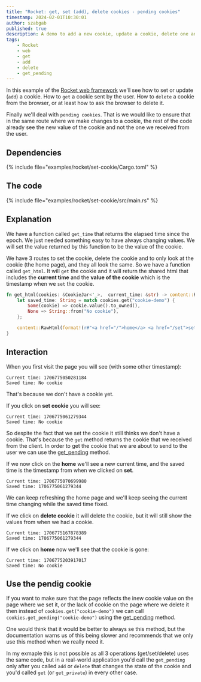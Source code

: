```yaml
---
title: "Rocket: get, set (add), delete cookies - pending cookies"
timestamp: 2024-02-01T10:30:01
author: szabgab
published: true
description: A demo to add a new cookie, update a cookie, delete one and get the value of the cookie in the same route where we set it.
tags:
    - Rocket
    - web
    - get
    - add
    - delete
    - get_pending
---
```


In this example of the [Rocket web framework](/rocket) we'll see how to set or update (`add`) a cookie.
How to `get` a cookie sent by the user. How to `delete` a cookie from the browser, or at least how to ask the browser to delete it.

Finally we'll deal with `pending cookies`. That is we would like to ensure that in the same route where we make changes to a cookie,
the rest of the code already see the new value of the cookie and not the one we received from the user.

## Dependencies

{% include file="examples/rocket/set-cookie/Cargo.toml" %}

## The code

{% include file="examples/rocket/set-cookie/src/main.rs" %}

## Explanation

We have a function called `get_time` that returns the elapsed time since the epoch. We just needed something easy to have always changing values.
We will set the value returned by this function to be the value of the cookie.

We have 3 routes to set the cookie, delete the cookie and to only look at the cookie (the home page), and they all look the same. So we have a function called
`get_html`. It will `get` the cookie and it will return the shared html that includes the **current time** and the **value of the cookie** which is the timestamp
when we `set` the cookie.

```rust
fn get_html(cookies: &CookieJar<'_>,  current_time: &str) -> content::RawHtml<String> {
    let saved_time: String = match cookies.get("cookie-demo") {
        Some(cookie) => cookie.value().to_owned(),
        None => String::from("No cookie"),
    };

    content::RawHtml(format!(r#"<a href="/">home</a> <a href="/set">set cookie</a> <a href="/delete">delete cookie</a><br>Current time: {current_time}<br>Saved time: {saved_time}<br>"#))
}
```

## Interaction

When you first visit the page you will see (with some other timestamp):

```
Current time: 1706775050281184
Saved time: No cookie
```

That's because we don't have a cookie yet.


If you click on **set cookie** you will see:

```
Current time: 1706775061279344
Saved time: No cookie
```

So despite the fact that we set the cookie it still thinks we don't have a cookie. That's because the `get` method returns the cookie that we received from the client.
In order to get the cookie that we are about to send to the user we can use the [get_pending](https://api.rocket.rs/v0.5/rocket/http/struct.CookieJar.html#method.get_pending) method.

If we now click on the **home** we'll see a new current time, and the saved time is the timestamp from when we clicked on **set**.

```
Current time: 1706775070699980
Saved time: 1706775061279344
```

We can keep refreshing the home page and we'll keep seeing the current time changing while the saved time fixed.

If we click on **delete cookie** it will delete the cookie, but it will still show the values from when we had a cookie.

```
Current time: 1706775167878389
Saved time: 1706775061279344
```

If we click on **home** now we'll see that the cookie is gone:

```
Current time: 1706775203917017
Saved time: No cookie
```

## Use the pendig cookie

If you want to make sure that the page reflects the inew cookie value on the page where we set it, or the lack of cookie on the page where we delete it then instead of
`cookies.get("cookie-demo")` we can call `cookies.get_pending("cookie-demo")` using the [get_pending](https://api.rocket.rs/v0.5/rocket/http/struct.CookieJar.html#method.get_pending)
method.

One would think that it would be better to always se this method, but the documentation warns us of this being slower and recommends that we only use this method when we really need it.

In my exmaple this is not possible as all 3 operations (get/set/delete) uses the same code, but in a real-world application you'd call the `get_pending` only after you called `add` or `delete`
that changes the state of the cookie and you'd called `get` (or `get_private`) in every other case.

